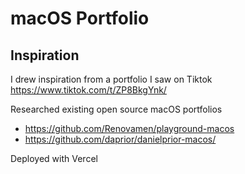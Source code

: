 # macOS Portfolio

## Inspiration
I drew inspiration from a portfolio I saw on Tiktok https://www.tiktok.com/t/ZP8BkgYnk/

Researched existing open source macOS portfolios 
- https://github.com/Renovamen/playground-macos
- https://github.com/daprior/danielprior-macos/

Deployed with Vercel
